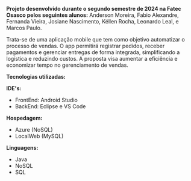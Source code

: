 **Projeto desenvolvido durante o segundo semestre de 2024 na Fatec Osasco pelos seguintes alunos:**
Anderson Moreira, Fabio Alexandre, Fernanda Vieira, Josiane Nascimento, Kéllen Rocha, Leonardo Leal, e Marcos Paulo.

Trata-se de uma aplicação mobile que tem como objetivo automatizar o processo de vendas. O app permitirá registrar pedidos, receber pagamentos e gerenciar entregas de forma integrada, simplificando a logística e reduzindo custos. A proposta visa aumentar a eficiência e economizar tempo no gerenciamento de vendas.

**Tecnologias utilizadas:**

**IDE's:**
- FrontEnd: Android Studio
- BackEnd: Eclipse e VS Code

**Hospedagem:**
- Azure (NoSQL)
- LocalWeb (MySQL)

**Linguagens:**
- Java
- NoSQL
- SQL
